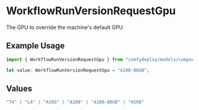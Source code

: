 # WorkflowRunVersionRequestGpu

The GPU to override the machine's default GPU

## Example Usage

```typescript
import { WorkflowRunVersionRequestGpu } from "comfydeploy/models/components";

let value: WorkflowRunVersionRequestGpu = "A100-80GB";
```

## Values

```typescript
"T4" | "L4" | "A10G" | "A100" | "A100-80GB" | "H100"
```
